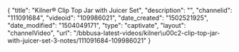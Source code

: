 {
    "title": "Kilner&reg; Clip Top Jar with Juicer Set",
    "description": "",
    "channelid": "111091684",
    "videoid": "109986021",
    "date_created": "1502521925",
    "date_modified": "1504049171",
    "type": "captivate",
    "layout": "channelVideo",
    "url": "\/bbbusa-latest-videos\/kilner\u00c2-clip-top-jar-with-juicer-set-3-notes\/111091684-109986021"
}